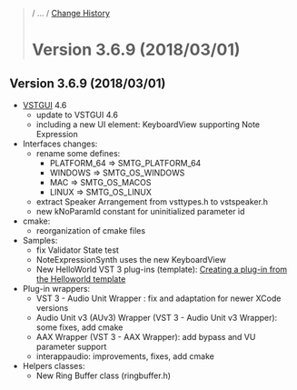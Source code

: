 >/ ... / [Change History](../Index.md)
>
># Version 3.6.9 (2018/03/01)

## Version 3.6.9 (2018/03/01)

- [VSTGUI](../../../What+is+the+VST+3+SDK/VSTGUI.md) 4.6
    - update to VSTGUI 4.6
    - including a new UI element: KeyboardView supporting Note Expression
- Interfaces changes:
    - rename some defines:
        - PLATFORM_64 => SMTG_PLATFORM_64
        - WINDOWS => SMTG_OS_WINDOWS
        - MAC => SMTG_OS_MACOS
        - LINUX => SMTG_OS_LINUX
    - extract Speaker Arrangement from vsttypes.h to vstspeaker.h
    - new kNoParamId constant for uninitialized parameter id
- cmake:
    - reorganization of cmake files
- Samples:
    - fix Validator State test
    - NoteExpressionSynth uses the new KeyboardView
    - New HelloWorld VST 3 plug-ins (template): [Creating a plug-in from the Helloworld template](../../../Tutorials/Creating+a+plug-in+from+the+Helloworld+template.md)
- Plug-in wrappers:
    - VST 3 - Audio Unit Wrapper : fix and adaptation for newer XCode versions
    - Audio Unit v3 (AUv3) Wrapper (VST 3 - Audio Unit v3 Wrapper): some fixes, add cmake
    - AAX Wrapper (VST 3 - AAX Wrapper): add bypass and VU parameter support
    - interappaudio: improvements, fixes, add cmake
- Helpers classes:
    - New Ring Buffer class (ringbuffer.h)